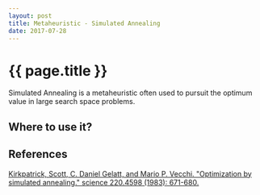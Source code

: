 ```yaml
---
layout: post
title: Metaheuristic - Simulated Annealing
date: 2017-07-28
---
```


{{ page.title }}
================
Simulated Annealing is a metaheuristic often used to pursuit the optimum value in large search space problems.

Where to use it?
---

References
---
[Kirkpatrick, Scott, C. Daniel Gelatt, and Mario P. Vecchi. "Optimization by simulated annealing." science 220.4598 (1983): 671-680.](https://doi.org/10.1126%2Fscience.220.4598.671)
